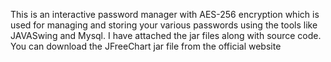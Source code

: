 This is an interactive password manager with AES-256 encryption which is used for managing and storing your various passwords using the tools like JAVASwing and Mysql. I have attached the jar files along with source code.
You can download the JFreeChart jar file from the official website 
